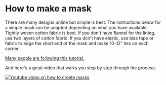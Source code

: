 # How to make a mask

There are many designs online but simple is best. The instructions below for a simple mask can be adapted depending on what you have available.  Tightly woven cotton fabric is best.  If you don't have flannel for the lining, use two layers of cotton fabric. If you don't have elastic, use bias tape or fabric to edge the short end of the mask and make 10-12" ties on each corner.

[Many people are following this tutorial.](https://buttoncounter.com/2018/01/14/facemask-a-picture-tutorial/)

And here's a great video that walks you step by step through the process:

[![Youtube video on how to create masks](https://img.youtube.com/vi/ueWkAuY3k6Y/0.jpg)](https://www.youtube.com/watch?v=ueWkAuY3k6Y&feature=emb_title)

